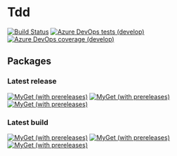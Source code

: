 # Tdd

[![Build Status](https://dev.azure.com/FkThat/CI/_apis/build/status/Tdd?branchName=develop)](https://dev.azure.com/FkThat/CI/_build/latest?definitionId=44&branchName=develop)
[![Azure DevOps tests (develop)](https://img.shields.io/azure-devops/tests/FkThat/CI/44/develop)](https://dev.azure.com/FkThat/CI/_build/latest?definitionId=44&branchName=develop)
[![Azure DevOps coverage (develop)](https://img.shields.io/azure-devops/coverage/FkThat/CI/44/develop)](https://dev.azure.com/FkThat/CI/_build/latest?definitionId=44&branchName=develop)

## Packages

### Latest release

[![MyGet (with prereleases)](https://img.shields.io/myget/fkthat/v/FkThat.Tdd?label=FkThat.Tdd)](https://www.myget.org/feed/fkthat/package/nuget/FkThat.Tdd)
[![MyGet (with prereleases)](https://img.shields.io/myget/fkthat/v/FkThat.Tdd.Abstractions?label=FkThat.Tdd.Abstractions)](https://www.myget.org/feed/fkthat/package/nuget/FkThat.Tdd.Abstractions)
[![MyGet (with prereleases)](https://img.shields.io/myget/fkthat/v/FkThat.Tdd.DependencyInjection?label=FkThat.Tdd.DependencyInjection)](https://www.myget.org/feed/fkthat/package/nuget/FkThat.Tdd.DependencyInjection)

### Latest build

[![MyGet (with prereleases)](https://img.shields.io/myget/fkthat/vpre/FkThat.Tdd?label=FkThat.Tdd)](https://www.myget.org/feed/fkthat/package/nuget/FkThat.Tdd)
[![MyGet (with prereleases)](https://img.shields.io/myget/fkthat/vpre/FkThat.Tdd.Abstractions?label=FkThat.Tdd.Abstractions)](https://www.myget.org/feed/fkthat/package/nuget/FkThat.Tdd.Abstractions)
[![MyGet (with prereleases)](https://img.shields.io/myget/fkthat/vpre/FkThat.Tdd.DependencyInjection?label=FkThat.Tdd.DependencyInjection)](https://www.myget.org/feed/fkthat/package/nuget/FkThat.Tdd.DependencyInjection)
